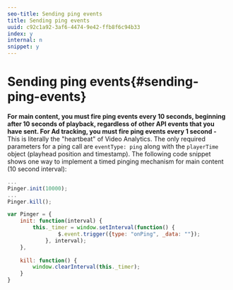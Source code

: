 ```yaml
---
seo-title: Sending ping events
title: Sending ping events
uuid: c92c1a92-3af6-4474-9e42-ffb8f6c94b33
index: y
internal: n
snippet: y
---
```


# Sending ping events{#sending-ping-events}

**For main content, you must fire ping events every 10 seconds, beginning after 10 seconds of playback, regardless of other API events that you have sent. For Ad tracking, you must fire ping events every 1 second -** This is literally the "heartbeat" of Video Analytics. The only required parameters for a ping call are `eventType: ping` along with the `playerTime` object (playhead position and timestamp). The following code snippet shows one way to implement a timed pinging mechanism for main content (10 second interval): 

```js
... 
Pinger.init(10000); 
... 
Pinger.kill();

var Pinger = { 
    init: function(interval) { 
        this._timer = window.setInterval(function() { 
                $.event.trigger({type: "onPing", _data: ""}); 
            }, interval); 
    }, 
     
    kill: function() { 
        window.clearInterval(this._timer); 
    } 
}
```

